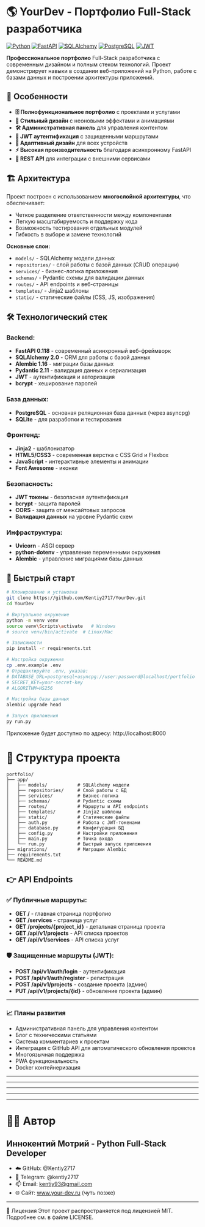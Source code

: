 # 🌎 YourDev - Портфолио Full-Stack разработчика

[![Python](https://img.shields.io/badge/Python-3.12+-blue?logo=python&logoColor=white)](https://python.org)
[![FastAPI](https://img.shields.io/badge/FastAPI-0.118-green?logo=fastapi&logoColor=white)](https://fastapi.tiangolo.com/)
[![SQLAlchemy](https://img.shields.io/badge/SQLAlchemy-2.0-red?logo=sqlalchemy&logoColor=white)](https://sqlalchemy.org)
[![PostgreSQL](https://img.shields.io/badge/PostgreSQL-15+-blue?logo=postgresql&logoColor=white)](https://postgresql.org)
[![JWT](https://img.shields.io/badge/JWT-Auth-orange?logo=jsonwebtokens&logoColor=white)](https://jwt.io/)

**Профессиональное портфолио** Full-Stack разработчика с современным дизайном и полным стеком технологий. Проект демонстрирует навыки в создании веб-приложений на Python, работе с базами данных и построении архитектуры приложений.

## 🎯 Особенности

- **🗄️ Полнофункциональное портфолио** с проектами и услугами
- **🎨 Стильный дизайн** с неоновыми эффектами и анимациями
- **🛠 Административная панель** для управления контентом
- **🔐 JWT аутентификация** с защищенными маршрутами
- **📱 Адаптивный дизайн** для всех устройств
- **⚡ Высокая производительность** благодаря асинхронному FastAPI
- **🔧 REST API** для интеграции с внешними сервисами

## 🏗️ Архитектура

Проект построен с использованием **многослойной архитектуры**, что обеспечивает:
- Четкое разделение ответственности между компонентами
- Легкую масштабируемость и поддержку кода
- Возможность тестирования отдельных модулей
- Гибкость в выборе и замене технологий

**Основные слои:**
- `models/` - SQLAlchemy модели данных
- `repositories/` - слой работы с базой данных (CRUD операции)
- `services/` - бизнес-логика приложения
- `schemas/` - Pydantic схемы для валидации данных
- `routes/` - API endpoints и веб-страницы
- `templates/` - Jinja2 шаблоны
- `static/` - статические файлы (CSS, JS, изображения)

## 🛠 Технологический стек

### Backend:
- **FastAPI 0.118** - современный асинхронный веб-фреймворк
- **SQLAlchemy 2.0** - ORM для работы с базой данных
- **Alembic 1.16** - миграции базы данных
- **Pydantic 2.11** - валидация данных и сериализация
- **JWT** - аутентификация и авторизация
- **bcrypt** - хеширование паролей

### База данных:
- **PostgreSQL** - основная реляционная база данных (через asyncpg)
- **SQLite** - для разработки и тестирования

### Фронтенд:
- **Jinja2** - шаблонизатор
- **HTML5/CSS3** - современная верстка с CSS Grid и Flexbox
- **JavaScript** - интерактивные элементы и анимации
- **Font Awesome** - иконки

### Безопасность:
- **JWT токены** - безопасная аутентификация
- **bcrypt** - защита паролей
- **CORS** - защита от межсайтовых запросов
- **Валидация данных** на уровне Pydantic схем

### Инфраструктура:
- **Uvicorn** - ASGI сервер
- **python-dotenv** - управление переменными окружения
- **Alembic** - управление миграциями базы данных

## 🐍 Быстрый старт

```bash
# Клонирование и установка
git clone https://github.com/Kentiy2717/YourDev.git
cd YourDev

# Виртуальное окружение
python -m venv venv
source venv\Scripts\activate   # Windows
# source venv/bin/activate  # Linux/Mac

# Зависимости
pip install -r requirements.txt

# Настройка окружения
cp .env.example .env
# Отредактируйте .env, указав:
# DATABASE_URL=postgresql+asyncpg://user:password@localhost/portfolio
# SECRET_KEY=your-secret-key
# ALGORITHM=HS256

# Настройка базы данных
alembic upgrade head

# Запуск приложения
py run.py
```
Приложение будет доступно по адресу: http://localhost:8000

# 📁 Структура проекта
```
portfolio/
├── app/
│   ├── models/           # SQLAlchemy модели
│   ├── repositories/     # Слой работы с БД
│   ├── services/         # Бизнес-логика
│   ├── schemas/          # Pydantic схемы
│   ├── routes/           # Маршруты и API endpoints
│   ├── templates/        # Jinja2 шаблоны
│   ├── static/           # Статические файлы
│   ├── auth.py           # Работа с JWT-токенами
│   ├── database.py       # Конфигурация БД
│   ├── config.py         # Настройки приложения
│   ├── main.py           # Точка входа
│   └── run.py            # Быстрый запуск приложения
├── migrations/           # Миграции Alembic
├── requirements.txt
└── README.md
```

## 👉 API Endpoints

### ✅ Публичные маршруты:
- **GET /** - главная страница портфолио
- **GET /services** - страница услуг
- **GET /projects/{project_id}** - детальная страница проекта
- **GET /api/v1/projects** - API списка проектов
- **GET /api/v1/services** - API списка услуг

### 🛡️ Защищенные маршруты (JWT):
- **POST /api/v1/auth/login** - аутентификация
- **POST /api/v1/auth/register** - регистрация
- **POST /api/v1/projects** - создание проекта (админ)
- **PUT /api/v1/projects/{id}** - обновление проекта (админ)
---
### 📈 Планы развития
- Административная панель для управления контентом
- Блог с техническими статьями
- Система комментариев к проектам
- Интеграция с GitHub API для автоматического обновления проектов
- Многоязычная поддержка
- PWA функциональность
- Docker контейнеризация
---
---
---
---
---
# 👨‍💻 Автор
Иннокентий Мотрий - Python Full-Stack Developer
---
- ☁️ GitHub: @Kentiy2717
- 📱 Telegram: @kentiy2717
- 📫 Email: kentiy93@gmail.com
- 🌐 Сайт: www.your-dev.ru (чуть позже)
---
📄 Лицензия
Этот проект распространяется под лицензией MIT. Подробнее см. в файле LICENSE.